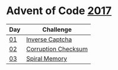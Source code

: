 # Advent of Code [2017](https://adventofcode.com/2017)

| Day                | Challenge                                                  |
| ------------------ | ---------------------------------------------------------- |
| [01](./src/d01.rs) | [Inverse Captcha](https://adventofcode.com/2017/day/1)     |
| [02](./src/d02.rs) | [Corruption Checksum](https://adventofcode.com/2017/day/2) |
| [03](./src/d03.rs) | [Spiral Memory](https://adventofcode.com/2017/day/3)       |
